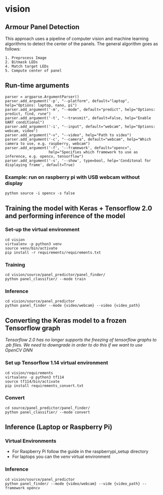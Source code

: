 # vision

## Armour Panel Detection

This approach uses a pipeline of computer vision and machine learning algorithms to detect the center of the panels. The general algorithm goes as follows:
```
1. Preprocess Image
2. Bitmask LEDs
4. Match target LEDs
5. Compute center of panel
```

## Run-time arguments
```
parser = argparse.ArgumentParser()
parser.add_argument('-p', "--platform", default="laptop", help="Options: laptop, nano, pi")
parser.add_argument('-m', "--mode", default="predict", help="Options: predict, find, rune")
parser.add_argument('-t', "--transmit", default=False, help="Enable UART conditional")
parser.add_argument('-i', "--input", default="webcam", help="Options: webcam, video")
parser.add_argument("-v", "--video", help="Path to video")
parser.add_argument('-c', "--camera", default="webcam", help="Which camera to use, e.g. raspberry, webcam")
parser.add_argument('-f', '--framework', default="opencv",
                    help="Specifies which framework to use as inference, e.g. opencv, tensorflow")
parser.add_argument('-s', '--show', type=bool, help='Conditonal for displaying frame', default=True)
```
### Example: run on raspberry pi with USB webcam without display
```
python source -i opencv -s false
```

## Training the model with Keras + Tensorflow 2.0 and performing inference of the model

### Set-up the virtual environment
```
cd vision
virtualenv -p python3 venv
source venv/bin/activate
pip install -r requirements/requirements.txt
```

### Training
```
cd vision/source/panel_predictor/panel_finder/
python panel_classifier/ --mode train
```

### Inference
```
cd vision/source/panel_predictor
python panel_finder --mode {video/webcam} --video {video_path}
```

## Converting the Keras model to a frozen Tensorflow graph
*Tensorflow 2.0 has no longer supports the freezing of
tensorflow graphs to .pb files. We need to downgrade in order
to do this if we want to use OpenCV DNN*

### Set up Tensorflow 1.14 virtual environment
```
cd vision/requirements
virtualenv -p python3 tf114
source tf114/bin/activate
pip install requirements_convert.txt
```

### Convert 
```
cd source/panel_predictor/panel_finder/
python panel_classifier/ --mode convert
```

## Inference (Laptop or Raspberry Pi)

### Virtual Environments

- For Raspberry Pi follow the guide in the raspberrypi_setup directory
- For laptops you can the *venv* virtual environment

### Inference
```
cd vision/source/panel_predictor
python panel_finder/ --mode {video/webcam} --vide {video_path} --framework opencv
```
